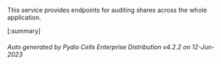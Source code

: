 






This service provides endpoints for auditing shares across the whole application.

[:summary]

###### Auto generated by Pydio Cells Enterprise Distribution v4.2.2 on 12-Jun-2023
